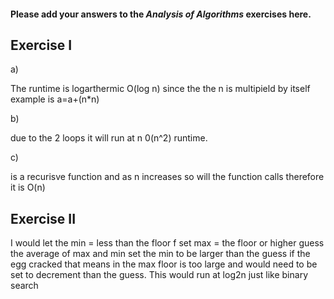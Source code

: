 #### Please add your answers to the ***Analysis of  Algorithms*** exercises here.

## Exercise I

a)

The runtime is logarthermic  O(log n) since the the n is multipield by itself example is a=a+(n*n)

b)

due to the 2 loops  it will run  at n 0(n^2) runtime.


c) 

is a recurisve function and as n increases so will the function calls therefore it is O(n)

## Exercise II


I would let the min = less than the floor f 
set max = the floor or higher
guess the average of max and min 
set the min to be larger than the guess
if the egg cracked that means in the max floor is too large and would need to be set to decrement than the guess. This would run at log2n just like binary search


